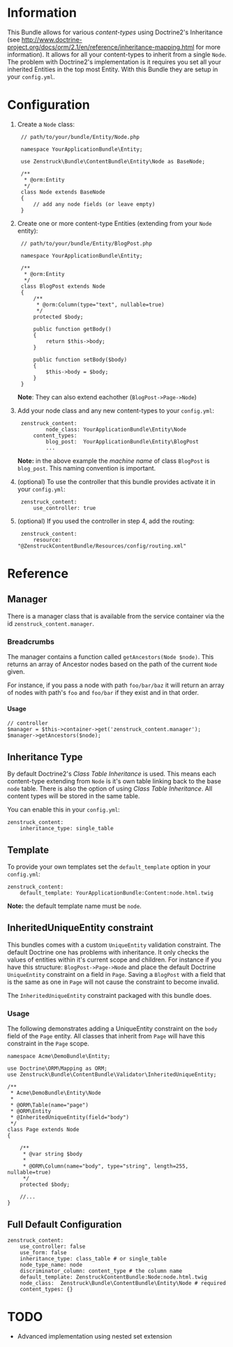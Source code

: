 # Information

This Bundle allows for various *content-types* using Doctrine2's Inheritance
(see http://www.doctrine-project.org/docs/orm/2.1/en/reference/inheritance-mapping.html
for more information).  It allows for all your content-types to inherit from a single ``Node``.
The problem with Doctrine2's implementation is it requires
you set all your inherited Entities in the top most Entity.  With this Bundle
they are setup in your ``config.yml``.

# Configuration

1. Create a ``Node`` class:

        // path/to/your/bundle/Entity/Node.php

        namespace YourApplicationBundle\Entity;

        use Zenstruck\Bundle\ContentBundle\Entity\Node as BaseNode;

        /**
         * @orm:Entity
         */
        class Node extends BaseNode
        {
            // add any node fields (or leave empty)
        }

2. Create one or more content-type Entities (extending from your ``Node`` entity):

        // path/to/your/bundle/Entity/BlogPost.php

        namespace YourApplicationBundle\Entity;

        /**
         * @orm:Entity
         */
        class BlogPost extends Node
        {
            /**
             * @orm:Column(type="text", nullable=true)
             */
            protected $body;

            public function getBody()
            {
                return $this->body;
            }

            public function setBody($body)
            {
                $this->body = $body;
            }
        }

    **Note**: They can also extend eachother (``BlogPost->Page->Node``)

3. Add your node class and any new content-types to your ``config.yml``:

        zenstruck_content:
                node_class: YourApplicationBundle\Entity\Node
            content_types:
                blog_post:  YourApplicationBundle\Entity\BlogPost
                ...

    **Note:** in the above example the *machine name* of class ``BlogPost`` is ``blog_post``.
    This naming convention is important.

4. (optional) To use the controller that this bundle provides activate it in your ``config.yml``:

        zenstruck_content:
            use_controller: true

5. (optional) If you used the controller in step 4, add the routing:

        zenstruck_content:
            resource: "@ZenstruckContentBundle/Resources/config/routing.xml"

# Reference

## Manager

There is a manager class that is available from the service container via the id
``zenstruck_content.manager``.

### Breadcrumbs

The manager contains a function called ``getAncestors(Node $node)``.  This returns
an array of Ancestor nodes based on the path of the current ``Node`` given.

For instance, if you pass a node with path ``foo/bar/baz`` it will return an array of nodes
with path's ``foo`` and ``foo/bar`` if they exist and in that order.

#### Usage

    // controller
    $manager = $this->container->get('zenstruck_content.manager');
    $manager->getAncestors($node);

## Inheritance Type

By default Doctrine2's *Class Table Inheritance* is used.  This means each content-type
extending from ``Node`` is it's own table linking back to the base ``node`` table.  There
is also the option of using *Class Table Inheritance*.  All content types will be
stored in the same table.

You can enable this in your ``config.yml``:

    zenstruck_content:
        inheritance_type: single_table

## Template

To provide your own templates set the ``default_template`` option in your ``config.yml``:

    zenstruck_content:
        default_template: YourApplicationBundle:Content:node.html.twig

**Note:** the default template name must be ``node``.

## InheritedUniqueEntity constraint

This bundles comes with a custom ``UniqueEntity`` validation constraint.  The default Doctrine
one has problems with inheritance.  It only checks the values of entities within it's current
scope and children.  For instance if you have this structure: ``BlogPost->Page->Node``
and place the default Doctrine ``UniqueEntity`` constraint on a field in ``Page``.  Saving a
``BlogPost`` with a field that is the same as one in ``Page`` will not cause the constraint
to become invalid.

The ``InheritedUniqueEntity`` constraint packaged with this
bundle does.

### Usage

The following demonstrates adding a UniqueEntity constraint on the ``body`` field of the ``Page``
entity.  All classes that inherit from ``Page`` will have this constraint in the ``Page`` scope.

    namespace Acme\DemoBundle\Entity;

    use Doctrine\ORM\Mapping as ORM;
    use Zenstruck\Bundle\ContentBundle\Validator\InheritedUniqueEntity;

    /**
     * Acme\DemoBundle\Entity\Node
     *
     * @ORM\Table(name="page")
     * @ORM\Entity
     * @InheritedUniqueEntity(field="body")
     */
    class Page extends Node
    {

        /**
         * @var string $body
         *
         * @ORM\Column(name="body", type="string", length=255, nullable=true)
         */
        protected $body;

        //...
    }

## Full Default Configuration

    zenstruck_content:
        use_controller: false
        use_form: false
        inheritance_type: class_table # or single_table
        node_type_name: node
        discriminator_column: content_type # the column name
        default_template: ZenstruckContentBundle:Node:node.html.twig
        node_class:  Zenstruck\Bundle\ContentBundle\Entity\Node # required
        content_types: {}

# TODO

* Advanced implementation using nested set extension



